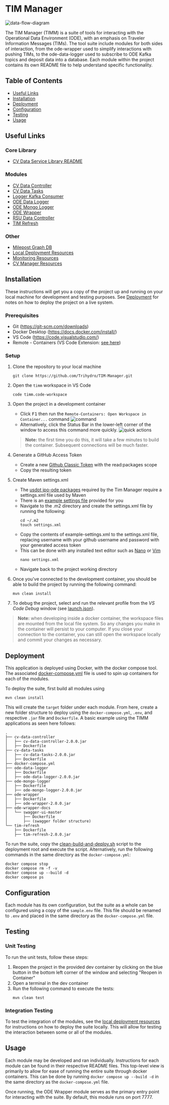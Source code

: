 # TIM Manager
![data-flow-diagram](/images/diagrams/data-flow-diagram.png)

The TIM Manager (TIMM) is a suite of tools for interacting with the Operational Data Environment (ODE), with an emphasis on Traveler Information Messages (TIMs). The tool suite include modules for both sides of interaction, from the ode-wrapper used to simplify interactions with pushing TIMs, to the ode-data-logger used to subscribe to ODE Kafka topics and deposit data into a database. Each module within the project contains its own README file to help understand specific functionality.

## Table of Contents
- [Useful Links](#useful-links)
- [Installation](#installation)
- [Deployment](#deployment)
- [Configuration](#configuration)
- [Testing](#testing)
- [Usage](#usage)

## Useful Links
### Core Library
- [CV Data Service Library README](./cv-data-service-library/README.md)

### Modules
- [CV Data Controller](./cv-data-controller/README.md)
- [CV Data Tasks](./cv-data-tasks/README.md)
- [Logger Kafka Consumer](./logger-kafka-consumer/README.md)
- [ODE Data Logger](./ode-data-logger/README.md)
- [ODE Mongo Logger](./ode-mongo-logger/README.md)
- [ODE Wrapper](./ode-wrapper/README.md)
- [RSU Data Controller](./rsu-data-controller/README.md)
- [TIM Refresh](./tim-refresh/README.md)

### Other
- [Milepost Graph DB](./milepost-graph-db/README.md)
- [Local Deployment Resources](./local-deployment/README.md)
- [Monitoring Resources](./monitoring/README.md)
- [CV Manager Resources](./cv-manager/README.md)

## Installation
These instructions will get you a copy of the project up and running on your local machine for development and testing purposes. See [Deployment](#deployment) for notes on how to deploy the project on a live system.

### Prerequisites
- Git (https://git-scm.com/downloads)
- Docker Desktop (https://docs.docker.com/install/)
- VS Code (https://code.visualstudio.com/)
- Remote - Containers (VS Code Extension: [see here](https://marketplace.visualstudio.com/items?itemName=ms-vscode-remote.remote-containers))

### Setup
1. Clone the repository to your local machine
   ```
   git clone https://github.com/Trihydro/TIM-Manager.git
   ```

2. Open the `timm` workspace in VS Code
    ```
    code timm.code-workspace
    ```

3. Open the project in a development container
    - Click <kbd>F1</kbd> then run the `Remote-Containers: Open Workspace in Container...` command
    ![command](/images/open-in-remote-container.png)
    - Alternatively, click the Status Bar in the lower-left corner of the window to access this command more quickly.
    ![quick actions](/images/remote-dev-status-bar.png)

    > __Note:__ the first time you do this, it will take a few minutes to build the container. Subsequent connections will be much faster.

4. Generate a GitHub Access Token
    - Create a new [Github Classic Token](https://github.com/settings/tokens) with the read:packages scope
    - Copy the resulting token

5. Create Maven settings.xml
    - The [usdot jpo-ode packages](https://github.com/orgs/usdot-jpo-ode/packages?repo_name=jpo-ode) required by the Tim Manager require a settings.xml file used by Maven
    - There is an [example settings file](example-settings.xml) provided for you
    - Navigate to the .m2 directory and create the settings.xml file by running the following:
        ```
        cd ~/.m2
        touch settings.xml
        ```
    - Copy the contents of example-settings.xml to the settings.xml file, replacing username with your github username and password with your generated access token
    - This can be done with any installed text editor such as [Nano](https://www.nano-editor.org/docs.php) or [Vim](https://www.vim.org/docs.php)
        ```
        nano settings.xml
        ```
    - Navigate back to the project working directory

6. Once you've connected to the development container, you should be able to build the project by running the following command:
    ```
    mvn clean install
    ```
7. To debug the project, select and run the relevant profile from the _VS Code Debug_ window (see [launch.json](./.vscode/launch.json)).

> __Note:__ when developing inside a docker container, the workspace files are mounted from the local file system. So any changes you make in the container will persist to your computer. If you close your connection to the container, you can still open the workspace locally and commit your changes as necessary.

## Deployment
This application is deployed using Docker, with the docker compose tool. The associated [docker-compose.yml](./docker-compose.yml) file is used to spin up containers for each of the modules.

To deploy the suite, first build all modules using 
```
mvn clean install
```
This will create the `target` folder under each module. From here, create a new folder structure to deploy using the `docker-compose.yml`, `.env`, and respective `.jar` file and `Dockerfile`. A basic example using the TIMM applications as seen here follows:

```
.
├── cv-data-controller
│   ├── cv-data-controller-2.0.0.jar
│   ├── Dockerfile
├── cv-data-tasks
│   ├── cv-data-tasks-2.0.0.jar
│   ├── Dockerfile
├── docker-compose.yml
├── ode-data-logger
│   ├── Dockerfile
│   ├── ode-data-logger-2.0.0.jar
├── ode-mongo-logger
│   ├── Dockerfile
│   ├── ode-mongo-logger-2.0.0.jar
├── ode-wrapper
│   ├── Dockerfile
│   ├── ode-wrapper-2.0.0.jar
├── ode-wrapper-docs
│   └── swagger-ui-master
│       ├── Dockerfile
│       ├── (swagger folder structure)
└── tim-refresh
    ├── Dockerfile   
    ├── tim-refresh-2.0.0.jar

```

To run the suite, copy the [clean-build-and-deploy.sh](./docker-scripts/clean-build-and-deploy.sh) script to the deployment root and execute the script. Alternatively, run the following commands in the same directory as the `docker-compose.yml`:
```
docker compose stop
docker compose rm -f -v
docker compose up --build -d
docker compose ps
```

## Configuration
Each module has its own configuration, but the suite as a whole can be configured using a copy of the `sample.env` file. This file should be renamed to `.env` and placed in the same directory as the `docker-compose.yml` file.

## Testing
### Unit Testing
To run the unit tests, follow these steps:
1. Reopen the project in the provided dev container by clicking on the blue button in the bottom left corner of the window and selecting "Reopen in Container"
1. Open a terminal in the dev container
1. Run the following command to execute the tests:
    ```
    mvn clean test
    ```

### Integration Testing
To test the integration of the modules, see the [local deployment resources](./local-deployment/README.md) for instructions on how to deploy the suite locally. This will allow for testing the interaction between some or all of the modules.

## Usage 
Each module may be developed and ran individually. Instructions for each module can be found in their respective README files. This top-level view is primarily to allow for ease of running the entire suite through docker containers. This can be done by running `docker compose up --build -d` in the same directory as the `docker-compose.yml` file.

Once running, the ODE Wrapper module serves as the primary entry point for interacting with the suite. By default, this module runs on port 7777.